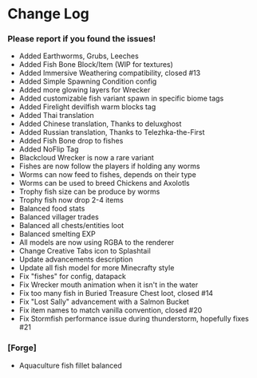 # Change Log

### Please report if you found the issues!

* Added Earthworms, Grubs, Leeches
* Added Fish Bone Block/Item (WIP for textures)
* Added Immersive Weathering compatibility, closed #13
* Added Simple Spawning Condition config
* Added more glowing layers for Wrecker
* Added customizable fish variant spawn in specific biome tags
* Added Firelight devilfish warm blocks tag
* Added Thai translation
* Added Chinese translation, Thanks to deluxghost
* Added Russian translation, Thanks to Telezhka-the-First
* Added Fish Bone drop to fishes
* Added NoFlip Tag
* Blackcloud Wrecker is now a rare variant
* Fishes are now follow the players if holding any worms
* Worms can now feed to fishes, depends on their type
* Worms can be used to breed Chickens and Axolotls
* Trophy fish size can be produce by worms
* Trophy fish now drop 2-4 items
* Balanced food stats
* Balanced villager trades
* Balanced all chests/entities loot
* Balanced smelting EXP
* All models are now using RGBA to the renderer
* Change Creative Tabs icon to Splashtail
* Update advancements description
* Update all fish model for more Minecrafty style
* Fix "fishes" for config, datapack
* Fix Wrecker mouth animation when it isn't in the water
* Fix too many fish in Buried Treasure Chest loot, closed #14
* Fix "Lost Sally" advancement with a Salmon Bucket
* Fix item names to match vanilla convention, closed #20
* Fix Stormfish performance issue during thunderstorm, hopefully fixes #21

### [Forge]
* Aquaculture fish fillet balanced